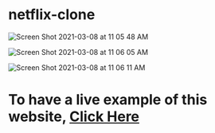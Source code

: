 # netflix-clone

![Screen Shot 2021-03-08 at 11 05 48 AM](https://user-images.githubusercontent.com/80026278/110279118-8f728580-7ffe-11eb-9b0f-a16acff347b3.png)

![Screen Shot 2021-03-08 at 11 06 05 AM](https://user-images.githubusercontent.com/80026278/110279342-f6903a00-7ffe-11eb-9fc5-344b2d8b81c0.png)

![Screen Shot 2021-03-08 at 11 06 11 AM](https://user-images.githubusercontent.com/80026278/110279521-3d7e2f80-7fff-11eb-9bad-56a79ae30d02.png)

<h1>To have a live example of this website, <a href="https://netflix-clone-4919.web.app">Click Here</a></h1>
